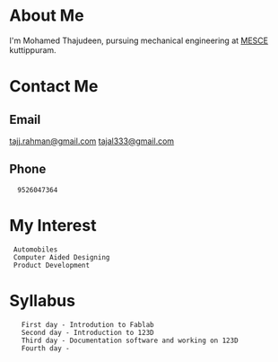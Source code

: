 # About Me
  I'm Mohamed Thajudeen, pursuing mechanical engineering at [MESCE](www.mesce.ac.in/) kuttippuram.
  
# Contact Me
   
## Email
tajj.rahman@gmail.com
tajal333@gmail.com
       
## Phone 
      9526047364
       
# My Interest
     Automobiles
     Computer Aided Designing
     Product Development
  
# Syllabus
       First day - Introdution to Fablab
       Second day - Introduction to 123D
       Third day - Documentation software and working on 123D
       Fourth day -

  
